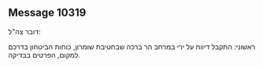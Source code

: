## Message 10319

דובר צה"ל:

ראשוני: התקבל דיווח על ירי במרחב הר ברכה שבחטיבת שומרון, כוחות הביטחון בדרכם למקום, הפרטים בבדיקה.

